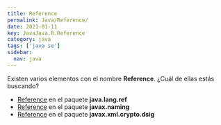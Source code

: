 ```yaml
---
title: Reference
permalink: Java/Reference/
date: 2021-01-11
key: JavaJava.R.Reference
category: java
tags: ['java se']
sidebar: 
  nav: java
---
```


Existen varios elementos con el nombre **Reference**. ¿Cuál de ellas estás buscando?
<ul>
<li><a href="/Java/Reference-java-lang-ref/">Reference</a> en el paquete <strong>java.lang.ref</strong></li>
<li><a href="/Java/Reference-javax-naming/">Reference</a> en el paquete <strong>javax.naming</strong></li>
<li><a href="/Java/Reference-javax-xml-crypto-dsig/">Reference</a> en el paquete <strong>javax.xml.crypto.dsig</strong></li>
<ul>
